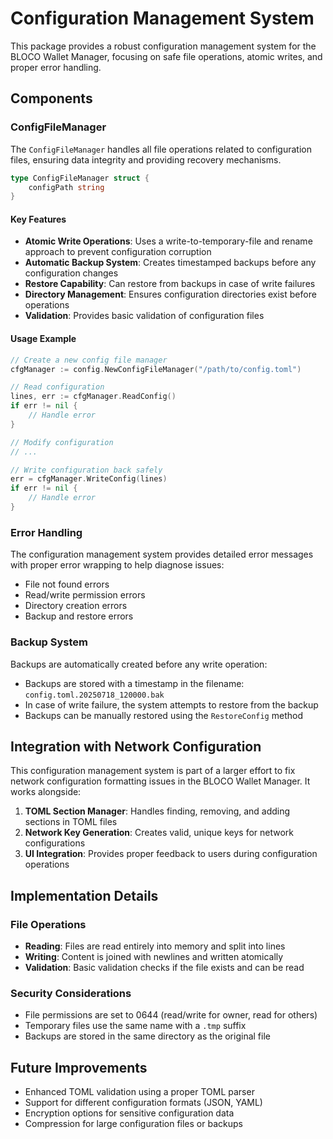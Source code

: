 # Configuration Management System

This package provides a robust configuration management system for the BLOCO Wallet Manager, focusing on safe file operations, atomic writes, and proper error handling.

## Components

### ConfigFileManager

The `ConfigFileManager` handles all file operations related to configuration files, ensuring data integrity and providing recovery mechanisms.

```go
type ConfigFileManager struct {
    configPath string
}
```

#### Key Features

- **Atomic Write Operations**: Uses a write-to-temporary-file and rename approach to prevent configuration corruption
- **Automatic Backup System**: Creates timestamped backups before any configuration changes
- **Restore Capability**: Can restore from backups in case of write failures
- **Directory Management**: Ensures configuration directories exist before operations
- **Validation**: Provides basic validation of configuration files

#### Usage Example

```go
// Create a new config file manager
cfgManager := config.NewConfigFileManager("/path/to/config.toml")

// Read configuration
lines, err := cfgManager.ReadConfig()
if err != nil {
    // Handle error
}

// Modify configuration
// ...

// Write configuration back safely
err = cfgManager.WriteConfig(lines)
if err != nil {
    // Handle error
}
```

### Error Handling

The configuration management system provides detailed error messages with proper error wrapping to help diagnose issues:

- File not found errors
- Read/write permission errors
- Directory creation errors
- Backup and restore errors

### Backup System

Backups are automatically created before any write operation:

- Backups are stored with a timestamp in the filename: `config.toml.20250718_120000.bak`
- In case of write failure, the system attempts to restore from the backup
- Backups can be manually restored using the `RestoreConfig` method

## Integration with Network Configuration

This configuration management system is part of a larger effort to fix network configuration formatting issues in the BLOCO Wallet Manager. It works alongside:

1. **TOML Section Manager**: Handles finding, removing, and adding sections in TOML files
2. **Network Key Generation**: Creates valid, unique keys for network configurations
3. **UI Integration**: Provides proper feedback to users during configuration operations

## Implementation Details

### File Operations

- **Reading**: Files are read entirely into memory and split into lines
- **Writing**: Content is joined with newlines and written atomically
- **Validation**: Basic validation checks if the file exists and can be read

### Security Considerations

- File permissions are set to 0644 (read/write for owner, read for others)
- Temporary files use the same name with a `.tmp` suffix
- Backups are stored in the same directory as the original file

## Future Improvements

- Enhanced TOML validation using a proper TOML parser
- Support for different configuration formats (JSON, YAML)
- Encryption options for sensitive configuration data
- Compression for large configuration files or backups